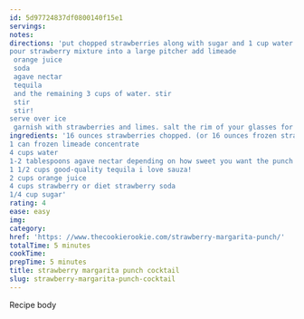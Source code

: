 ```yaml
---
id: 5d97724837df0800140f15e1
servings:
notes:
directions: 'put chopped strawberries along with sugar and 1 cup water into a food processor and pulse until smooth
pour strawberry mixture into a large pitcher add limeade
 orange juice
 soda
 agave nectar
 tequila
 and the remaining 3 cups of water. stir
 stir
 stir!
serve over ice
 garnish with strawberries and limes. salt the rim of your glasses for an added margarita flair. enjoy!'
ingredients: '16 ounces strawberries chopped. (or 16 ounces frozen strawberries for easier mixing)
1 can frozen limeade concentrate
4 cups water
1-2 tablespoons agave nectar depending on how sweet you want the punch
1 1/2 cups good-quality tequila i love sauza!
2 cups orange juice
4 cups strawberry or diet strawberry soda
1/4 cup sugar'
rating: 4
ease: easy
img:
category:
href: 'https: //www.thecookierookie.com/strawberry-margarita-punch/'
totalTime: 5 minutes
cookTime:
prepTime: 5 minutes
title: strawberry margarita punch cocktail
slug: strawberry-margarita-punch-cocktail
---
```

Recipe body